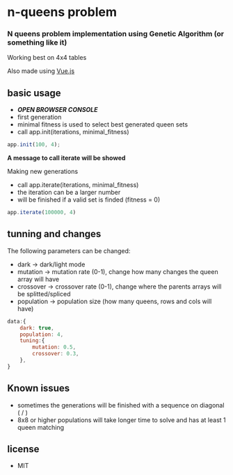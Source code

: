 # n-queens problem

### N queens problem implementation using Genetic Algorithm (or something like it)

Working best on 4x4 tables

Also made using [Vue.js](<https://vuejs.org>)


## basic usage

* **_OPEN BROWSER CONSOLE_**
* first generation
* minimal fitness is used to select best generated queen sets
* call app.init(iterations, minimal_fitness)

```JavaScript
app.init(100, 4);
```

**A message to call iterate will be showed**

Making new generations

* call app.iterate(iterations, minimal_fitness)
* the iteration can be a larger number
* will be finished if a valid set is finded (fitness = 0)

```JavaScript
app.iterate(100000, 4)
```

## tunning and changes

The following parameters can be changed:

* dark       -> dark/light mode
* mutation   -> mutation rate  (0-1), change how many changes the queen array will have
* crossover  -> crossover rate (0-1), change where the parents arrays will be splitted/spliced
* population -> population size (how many queens, rows and cols will have)

```JavaScript
data:{
    dark: true,
    population: 4,
    tuning:{
        mutation: 0.5,
        crossover: 0.3,
    },
}

```

## Known issues

* sometimes the generations will be finished with a sequence on diagonal ( / )
* 8x8 or higher populations will take longer time to solve and has at least 1 queen matching

## license

* MIT
